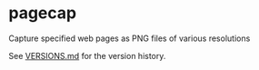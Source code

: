 # pagecap

Capture specified web pages as PNG files of various resolutions

See [VERSIONS.md](VERSIONS.md) for the version history.